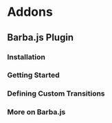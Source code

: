 # Addons
## Barba.js Plugin
### Installation
### Getting Started
### Defining Custom Transitions
### More on Barba.js